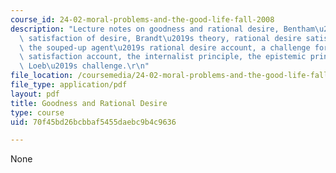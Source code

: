 ```yaml
---
course_id: 24-02-moral-problems-and-the-good-life-fall-2008
description: "Lecture notes on goodness and rational desire, Bentham\u2019s hedonism,\
  \ satisfaction of desire, Brandt\u2019s theory, rational desire satisfaction account,\
  \ the souped-up agent\u2019s rational desire account, a challenge for any desire\
  \ satisfaction account, the internalist principle, the epistemic principle, and\
  \ Loeb\u2019s challenge.\r\n"
file_location: /coursemedia/24-02-moral-problems-and-the-good-life-fall-2008/70f45bd26bcbbaf5455daebc9b4c9636_lec_03.pdf
file_type: application/pdf
layout: pdf
title: Goodness and Rational Desire
type: course
uid: 70f45bd26bcbbaf5455daebc9b4c9636

---
```

None